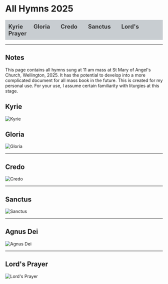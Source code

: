 # All Hymns 2025



<div style="background-color:rgb(200, 205, 209); padding: 10px; margin-bottom: 10px;">
  <a href="#kyrie" style="margin-right: 30px; text-decoration: none; color: #333; font-weight: bold; font-size: 1.3em;">Kyrie</a>
  <a href="#gloria" style="margin-right: 30px; text-decoration: none; color: #333; font-weight: bold; font-size: 1.3em;">Gloria</a>
  <a href="#credo" style="margin-right: 30px; text-decoration: none; color: #333; font-weight: bold; font-size: 1.3em;">Credo</a>
  <a href="#sanctus" style="margin-right: 30px; text-decoration: none; color: #333; font-weight: bold; font-size: 1.3em;">Sanctus</a>
  <a href="#lords-prayer" style="margin-right: 30px; text-decoration: none; color: #333; font-weight: bold; font-size: 1.3em;">Lord's Prayer</a>
</div>

---
## Notes
This page contains all hymns sung at 11 am mass at St Mary of Angel's Church, Wellington, 2025. It has the potential to develop into a more complicated document for all mass book in the future. This is created for my personal use. For your use, I assume certain familiarity with liturgies at this stage.

## Kyrie
![Kyrie](pictures/KyrieV.svg)

## Gloria
![Gloria](pictures/Gloria_XI.svg)

---

## Credo
![Credo](pictures/Credo_III.svg)

---

## Sanctus
![Sanctus](pictures/Sanctus_XIV.svg)

---

## Agnus Dei
![Agnus Dei](pictures/AgnusDei_XIII.svg)

---

## Lord's Prayer
![Lord's Prayer](pictures/Pater.svg)